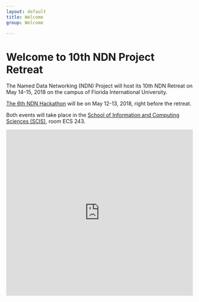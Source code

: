 ```yaml
---
layout: default
title: Welcome
group: Welcome

---
```


# Welcome to 10th NDN Project Retreat

The Named Data Networking (NDN) Project will host its 10th NDN Retreat on May 14-15, 2018 on the campus of Florida International University.

[The 6th NDN Hackathon](http://6th-ndn-hackathon.named-data.net/) will be on May 12-13, 2018, right before the retreat.

Both events will take place in the [School of Information and Computing Sciences (SCIS)](https://goo.gl/maps/gW3j1a4mA6v), room ECS 243.

<iframe src="https://www.google.com/maps/embed?pb=!1m14!1m8!1m3!1d1796.6777910584647!2d-80.3743122!3d25.7588161!3m2!1i1024!2i768!4f13.1!3m3!1m2!1s0x88d9bf2e35f85a87%3A0x921d9a204fdb38fa!2sSchool+of+Computing+and+Information+Sciences+(SCIS)!5e0!3m2!1sen!2sus!4v1526079399358" width="100%" height="450" frameborder="0" style="border:0" allowfullscreen></iframe>
